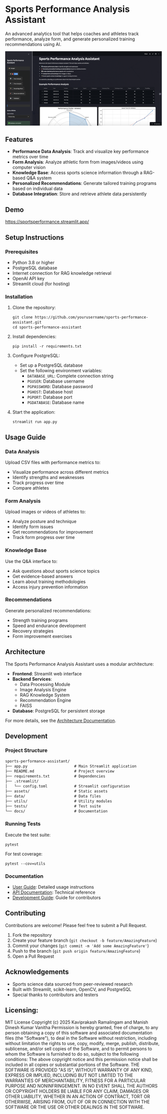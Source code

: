 # Sports Performance Analysis Assistant

An advanced analytics tool that helps coaches and athletes track performance, analyze form, and generate personalized training recommendations using AI.

![Application Screenshot](assets/app.png)

## Features

- **Performance Data Analysis**: Track and visualize key performance metrics over time
- **Form Analysis**: Analyze athletic form from images/videos using computer vision
- **Knowledge Base**: Access sports science information through a RAG-based Q&A system
- **Personalized Recommendations**: Generate tailored training programs based on individual data
- **Database Integration**: Store and retrieve athlete data persistently

## Demo

https://sportsperformance.streamlit.app/

## Setup Instructions

### Prerequisites

- Python 3.8 or higher
- PostgreSQL database
- Internet connection for RAG knowledge retrieval
- OpenAI API key
- Streamlit cloud (for hosting)

### Installation

1. Clone the repository:
   ```
   git clone https://github.com/yourusername/sports-performance-assistant.git
   cd sports-performance-assistant
   ```

2. Install dependencies:
   ```
   pip install -r requirements.txt
   ```

3. Configure PostgreSQL:
   - Set up a PostgreSQL database
   - Set the following environment variables:
     - `DATABASE_URL`: Complete connection string
     - `PGUSER`: Database username
     - `PGPASSWORD`: Database password
     - `PGHOST`: Database host
     - `PGPORT`: Database port
     - `PGDATABASE`: Database name

4. Start the application:
   ```
   streamlit run app.py
   ```

## Usage Guide

### Data Analysis

Upload CSV files with performance metrics to:
- Visualize performance across different metrics
- Identify strengths and weaknesses
- Track progress over time
- Compare athletes

### Form Analysis

Upload images or videos of athletes to:
- Analyze posture and technique
- Identify form issues
- Get recommendations for improvement
- Track form progress over time

### Knowledge Base

Use the Q&A interface to:
- Ask questions about sports science topics
- Get evidence-based answers
- Learn about training methodologies
- Access injury prevention information

### Recommendations

Generate personalized recommendations:
- Strength training programs
- Speed and endurance development
- Recovery strategies
- Form improvement exercises

## Architecture

The Sports Performance Analysis Assistant uses a modular architecture:

- **Frontend**: Streamlit web interface
- **Backend Services**:
  - Data Processing Module
  - Image Analysis Engine
  - RAG Knowledge System
  - Recommendation Engine
  - FAISS
- **Database**: PostgreSQL for persistent storage

For more details, see the [Architecture Documentation](docs/architecture.md).

## Development

### Project Structure

```
sports-performance-assistant/
├── app.py                     # Main Streamlit application
├── README.md                  # Project overview
├── requirements.txt           # Dependencies
├── .streamlit/
│   └── config.toml            # Streamlit configuration
├── assets/                    # Static assets
├── data/                      # Data files
├── utils/                     # Utility modules
├── tests/                     # Test suite
└── docs/                      # Documentation
```

### Running Tests

Execute the test suite:

```
pytest
```

For test coverage:

```
pytest --cov=utils
```

### Documentation

- [User Guide](docs/user_guide.md): Detailed usage instructions
- [API Documentation](docs/api_documentation.md): Technical reference
- [Development Guide](docs/development_guide.md): Guide for contributors

## Contributing

Contributions are welcome! Please feel free to submit a Pull Request.

1. Fork the repository
2. Create your feature branch (`git checkout -b feature/AmazingFeature`)
3. Commit your changes (`git commit -m 'Add some AmazingFeature'`)
4. Push to the branch (`git push origin feature/AmazingFeature`)
5. Open a Pull Request

## Acknowledgements

- Sports science data sourced from peer-reviewed research
- Built with Streamlit, scikit-learn, OpenCV, and PostgreSQL
- Special thanks to contributors and testers

## Licensing:
MIT License Copyright (c) 2025 Kaviprakash Ramalingam and  Manish Dinesh Kumar Vanitha Permission is hereby granted, free of charge, to any person obtaining a copy of this software and associated documentation files (the "Software"), to deal in the Software without restriction, including without limitation the rights to use, copy, modify, merge, publish, distribute, sublicense, and/or sell copies of the Software, and to permit persons to whom the Software is furnished to do so, subject to the following conditions: The above copyright notice and this permission notice shall be included in all copies or substantial portions of the Software. THE SOFTWARE IS PROVIDED "AS IS", WITHOUT WARRANTY OF ANY KIND, EXPRESS OR IMPLIED, INCLUDING BUT NOT LIMITED TO THE WARRANTIES OF MERCHANTABILITY, FITNESS FOR A PARTICULAR PURPOSE AND NONINFRINGEMENT. IN NO EVENT SHALL THE AUTHORS OR COPYRIGHT HOLDERS BE LIABLE FOR ANY CLAIM, DAMAGES OR OTHER LIABILITY, WHETHER IN AN ACTION OF CONTRACT, TORT OR OTHERWISE, ARISING FROM, OUT OF OR IN CONNECTION WITH THE SOFTWARE OR THE USE OR OTHER DEALINGS IN THE SOFTWARE.
